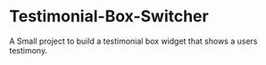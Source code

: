 # Testimonial-Box-Switcher

A Small project to build a testimonial box widget that shows a users testimony.
